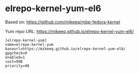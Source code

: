 # elrepo-kernel-yum-el6

Based on: https://github.com/mikeeq/mbp-fedora-kernel

Yum repo URL: https://mikeeq.github.io/elrepo-kernel-yum-el6/

```
[elrepo-kernel-yum]
name=elrepo-kernel-yum
baseurl=https://mikeeq.github.io/elrepo-kernel-yum-el6/
gpgcheck=0
enabled=1
cost=998
priority=98
```
